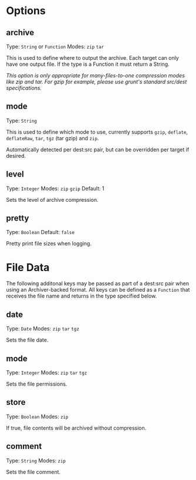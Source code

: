 # Options

## archive
Type: `String` or `Function`
Modes: `zip` `tar`

This is used to define where to output the archive. Each target can only have one output file.
If the type is a Function it must return a String.

*This option is only appropriate for many-files-to-one compression modes like zip and tar.  For gzip for example, please use grunt's standard src/dest specifications.*

## mode
Type: `String`

This is used to define which mode to use, currently supports `gzip`, `deflate`, `deflateRaw`, `tar`, `tgz` (tar gzip) and `zip`.

Automatically detected per dest:src pair, but can be overridden per target if desired.

## level
Type: `Integer`
Modes: `zip` `gzip`
Default: 1

Sets the level of archive compression.

## pretty
Type: `Boolean`
Default: `false`

Pretty print file sizes when logging.

# File Data

The following additonal keys may be passed as part of a dest:src pair when using an Archiver-backed format.
All keys can be defined as a `Function` that receives the file name and returns in the type specified below.

## date
Type: `Date`
Modes: `zip` `tar` `tgz`

Sets the file date.

## mode
Type: `Integer`
Modes: `zip` `tar` `tgz`

Sets the file permissions.

## store
Type: `Boolean`
Modes: `zip`

If true, file contents will be archived without compression.

## comment
Type: `String`
Modes: `zip`

Sets the file comment.